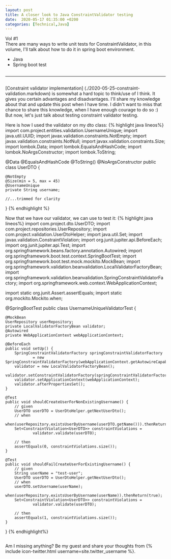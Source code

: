 ```yaml
---
layout: post
title: A closer look to Java ConstraintValidator testing
date:  2020-05-17 01:35:00 +0200
categories: [Technical,Java]
---
```

<div class="header">
	<div class="row">
		<div class="column">
			<div class="volume_title">Vol #1</div>
		</div>
	</div>
	<div class="row"> 
		<div class="column">
			<div class="last_updated"></div>
		</div>
	</div>
	<div class="row">
		<div class="column">
			<div class="summary">
				There are many ways to write unit tests for ConstraintValidator, in this volume, I'll talk about
				how to do it in spring boot environment. 
			</div>
		</div>
	</div>
</div>
<div class="content">
	<div class="row">
		<div class="column">
			<div class="technologies_used">
				<ul class="technology_list">
					<li class="technology">Java</li>
					<li class="technology">Spring boot test</li>
				</ul>
			</div>
		</div>
	</div>
	<hr>
	<div class="row">
		<div class="column">
			<div class="main_text">
				<p>
					[Constraint validator implementation] (./2020-05-25-constraint-validation.markdown) is somewhat a hard topic to think/use of I think. It gives you certain advantages and disadvantages. I'll share my knowledge about that and update this post when I have time. I didn't want to miss that chance to share this knowledge, when I have enough courage to do so :)
					But now, let's just talk about testing constraint validator testing.
				</p>
				<p>
					Here is how I used the validator on my dto class:
{% highlight java lineos%}
import com.project.entities.validation.UsernameUnique;
import java.util.UUID;
import javax.validation.constraints.NotEmpty;
import javax.validation.constraints.NotNull;
import javax.validation.constraints.Size;
import lombok.Data;
import lombok.EqualsAndHashCode;
import lombok.NoArgsConstructor;
import lombok.ToString;

@Data
@EqualsAndHashCode
@ToString()
@NoArgsConstructor
public class UserDTO {

    @NotEmpty
    @Size(min = 5, max = 45)
    @UsernameUnique
    private String username;

    //...trimmed for clarity
}
{% endhighlight %}	
				</p>
				<p>
					Now that we have our validator, we can use to test it:
{% highlight java lineos%}
import com.project.dto.UserDTO;
import com.project.repositories.UserRepository;
import com.project.validation.UserDtoHelper;
import java.util.Set;
import javax.validation.ConstraintViolation;
import org.junit.jupiter.api.BeforeEach;
import org.junit.jupiter.api.Test;
import org.springframework.beans.factory.annotation.Autowired;
import org.springframework.boot.test.context.SpringBootTest;
import org.springframework.boot.test.mock.mockito.MockBean;
import org.springframework.validation.beanvalidation.LocalValidatorFactoryBean;
import org.springframework.validation.beanvalidation.SpringConstraintValidatorFactory;
import org.springframework.web.context.WebApplicationContext;

import static org.junit.Assert.assertEquals;
import static org.mockito.Mockito.when;

@SpringBootTest
public class UsernameUniqueValidatorTest {

    @MockBean
    UserRepository userRepository;
    private LocalValidatorFactoryBean validator;
    @Autowired
    private WebApplicationContext webApplicationContext;

    @BeforeEach
    public void setUp() {
        SpringConstraintValidatorFactory springConstraintValidatorFactory
                = new SpringConstraintValidatorFactory(webApplicationContext.getAutowireCapableBeanFactory());
        validator = new LocalValidatorFactoryBean();
        validator.setConstraintValidatorFactory(springConstraintValidatorFactory);
        validator.setApplicationContext(webApplicationContext);
        validator.afterPropertiesSet();
    }

    @Test
    public void shouldCreateUserForNonExistingUsername() {
        // given
        UserDTO userDTO = UserDtoHelper.getNextUserDto();
        // when
        when(userRepository.existsUserByUsername(userDTO.getName())).thenReturn(false);
        Set<ConstraintViolation<UserDTO>> constraintViolations =
                validator.validate(userDTO);

        // then
        assertEquals(0, constraintViolations.size());
    }

    @Test
    public void shouldFailCreateUserForExistingUsername() {
        // given
        String userName = "test-user";
        UserDTO userDTO = UserDtoHelper.getNextUserDto();
        // when
        userDTO.setUsername(userName);
        when(userRepository.existsUserByUsername(userName)).thenReturn(true);
        Set<ConstraintViolation<UserDTO>> constraintViolations =
                validator.validate(userDTO);

        // then
        assertEquals(1, constraintViolations.size());
    }

}
{% endhighlight%}
				</p>
			</div>
		</div>
	</div>
</div>
<div class="wrapup">
	<div class="row">
		<div class="column">
			Am I missing anything? Be my guest and share your thoughts from {% include icon-twitter.html username=site.twitter_username %}.
		</div>
	</div>
</div>

